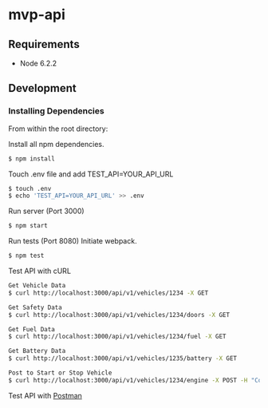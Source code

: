# mvp-api

## Requirements

- Node 6.2.2

## Development

### Installing Dependencies

From within the root directory:

Install all npm dependencies.
```sh
$ npm install
```

Touch .env file and add TEST_API=YOUR_API_URL
```sh
$ touch .env
$ echo 'TEST_API=YOUR_API_URL' >> .env
```

Run server (Port 3000)
```sh
$ npm start
```

Run tests (Port 8080)
Initiate webpack.
```sh
$ npm test 
```

Test API with cURL
```sh
Get Vehicle Data
$ curl http://localhost:3000/api/v1/vehicles/1234 -X GET

Get Safety Data
$ curl http://localhost:3000/api/v1/vehicles/1234/doors -X GET

Get Fuel Data
$ curl http://localhost:3000/api/v1/vehicles/1234/fuel -X GET

Get Battery Data
$ curl http://localhost:3000/api/v1/vehicles/1235/battery -X GET

Post to Start or Stop Vehicle
$ curl http://localhost:3000/api/v1/vehicles/1234/engine -X POST -H "Content-Type: application/json" -d '{"action": "START|STOP"}'
```

Test API with [Postman](https://www.getpostman.com/collections/388d40eaeed1c21fcb99)
